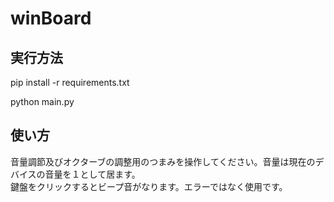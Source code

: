 # winBoard

## 実行方法

pip install -r requirements.txt

python main.py

## 使い方

音量調節及びオクターブの調整用のつまみを操作してください。音量は現在のデバイスの音量を１として居ます。  
鍵盤をクリックするとビープ音がなります。エラーではなく使用です。
